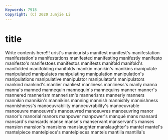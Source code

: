 ```yaml
---
Keywords: 7918
Copyright: (C) 2020 Junjie Li
---
```


# title

Write contents here!!!
urist's 
manicurists 
manifest 
manifest's 
manifestation 
manifestation's 
manifestations 
manifested 
manifesting
manifestly 
manifesto 
manifesto's 
manifestoes 
manifestos 
manifests 
manifold 
manifold's 
manifolded 
manifolding
manifolds 
manikin 
manikin's 
manikins 
manipulate 
manipulated 
manipulates 
manipulating 
manipulation 
manipulation's
manipulations 
manipulative 
manipulator 
manipulator's 
manipulators 
mankind 
mankind's 
manlier 
manliest 
manliness
manliness's 
manly 
manna 
manna's 
manned 
mannequin 
mannequin's 
mannequins 
manner 
manner's
mannered 
mannerism 
mannerism's 
mannerisms 
mannerly 
manners 
mannikin 
mannikin's 
mannikins 
manning
mannish 
mannishly 
mannishness 
mannishness's 
manoeuvrability 
manoeuvrability's 
manoeuvrable 
manoeuvre 
manoeuvre's 
manoeuvred
manoeuvres 
manoeuvring 
manor 
manor's 
manorial 
manors 
manpower 
manpower's 
manqué 
mans
mansard 
mansard's 
mansards 
manse 
manse's 
manservant 
manservant's 
manses 
mansion 
mansion's
mansions 
manslaughter 
manslaughter's 
mantel 
mantel's 
mantelpiece 
mantelpiece's 
mantelpieces 
mantels 
mantilla
mantilla's 
